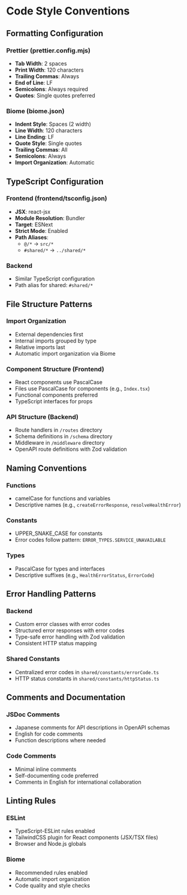 # Code Style Conventions

## Formatting Configuration

### Prettier (prettier.config.mjs)

- **Tab Width**: 2 spaces
- **Print Width**: 120 characters
- **Trailing Commas**: Always
- **End of Line**: LF
- **Semicolons**: Always required
- **Quotes**: Single quotes preferred

### Biome (biome.json)

- **Indent Style**: Spaces (2 width)
- **Line Width**: 120 characters
- **Line Ending**: LF
- **Quote Style**: Single quotes
- **Trailing Commas**: All
- **Semicolons**: Always
- **Import Organization**: Automatic

## TypeScript Configuration

### Frontend (frontend/tsconfig.json)

- **JSX**: react-jsx
- **Module Resolution**: Bundler
- **Target**: ESNext
- **Strict Mode**: Enabled
- **Path Aliases**:
  - `@/*` → `src/*`
  - `#shared/*` → `../shared/*`

### Backend

- Similar TypeScript configuration
- Path alias for shared: `#shared/*`

## File Structure Patterns

### Import Organization

- External dependencies first
- Internal imports grouped by type
- Relative imports last
- Automatic import organization via Biome

### Component Structure (Frontend)

- React components use PascalCase
- Files use PascalCase for components (e.g., `Index.tsx`)
- Functional components preferred
- TypeScript interfaces for props

### API Structure (Backend)

- Route handlers in `/routes` directory
- Schema definitions in `/schema` directory
- Middleware in `/middleware` directory
- OpenAPI route definitions with Zod validation

## Naming Conventions

### Functions

- camelCase for functions and variables
- Descriptive names (e.g., `createErrorResponse`, `resolveHealthError`)

### Constants

- UPPER_SNAKE_CASE for constants
- Error codes follow pattern: `ERROR_TYPES.SERVICE_UNAVAILABLE`

### Types

- PascalCase for types and interfaces
- Descriptive suffixes (e.g., `HealthErrorStatus`, `ErrorCode`)

## Error Handling Patterns

### Backend

- Custom error classes with error codes
- Structured error responses with error codes
- Type-safe error handling with Zod validation
- Consistent HTTP status mapping

### Shared Constants

- Centralized error codes in `shared/constants/errorCode.ts`
- HTTP status constants in `shared/constants/httpStatus.ts`

## Comments and Documentation

### JSDoc Comments

- Japanese comments for API descriptions in OpenAPI schemas
- English for code comments
- Function descriptions where needed

### Code Comments

- Minimal inline comments
- Self-documenting code preferred
- Comments in English for international collaboration

## Linting Rules

### ESLint

- TypeScript-ESLint rules enabled
- TailwindCSS plugin for React components (JSX/TSX files)
- Browser and Node.js globals

### Biome

- Recommended rules enabled
- Automatic import organization
- Code quality and style checks
